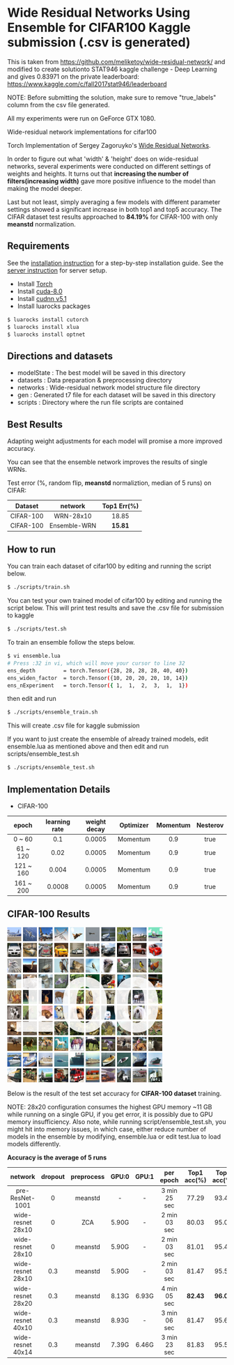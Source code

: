 # Wide Residual Networks Using Ensemble for CIFAR100 Kaggle submission (.csv is generated)


This is taken from https://github.com/meliketoy/wide-residual-network/ and modified to create solutionto STAT946 kaggle challenge - Deep Learning and gives 0.83971 on the private leaderboard: https://www.kaggle.com/c/fall2017stat946/leaderboard

NOTE: Before submitting the solution, make sure to remove "true_labels" column from the csv file generated.

All my experiments were run on GeForce GTX 1080.

Wide-residual network implementations for cifar100

Torch Implementation of Sergey Zagoruyko's [Wide Residual Networks](https://arxiv.org/pdf/1605.07146v2.pdf).

In order to figure out what 'width' & 'height' does on wide-residual networks, 
several experiments were conducted on different settings of weights and heights.
It turns out that **increasing the number of filters(increasing width)** gave more positive influence 
to the model than making the model deeper.

Last but not least, simply averaging a few models with different parameter settings showed a significant increase in both top1 and top5 accuracy. The CIFAR dataset test results approached to **84.19%** for CIFAR-100 with only **meanstd** normalization.

## Requirements
See the [installation instruction](INSTALL.md) for a step-by-step installation guide.
See the [server instruction](SERVER.md) for server setup.
- Install [Torch](http://torch.ch/docs/getting-started.html)
- Install [cuda-8.0](https://developer.nvidia.com/cuda-downloads)
- Install [cudnn v5.1](https://developer.nvidia.com/cudnn)
- Install luarocks packages
```bash
$ luarocks install cutorch
$ luarocks install xlua
$ luarocks install optnet
```
## Directions and datasets
- modelState    : The best model will be saved in this directory
- datasets      : Data preparation & preprocessing directory
- networks      : Wide-residual network model structure file directory
- gen           : Generated t7 file for each dataset will be saved in this directory
- scripts       : Directory where the run file scripts are contained

## Best Results


Adapting weight adjustments for each model will promise a more improved accuracy.

You can see that the ensemble network improves the results of single WRNs.

Test error (%, random flip, **meanstd** normaliztion, median of 5 runs) on CIFAR:

|   Dataset   | network      |  Top1 Err(%) |
|:-----------:|:------------:|:------------:|
| CIFAR-100   | WRN-28x10    |    18.85     |
| CIFAR-100   | Ensemble-WRN |  **15.81**   |

## How to run
You can train each dataset of cifar100 by editing and running the script below.
```bash
$ ./scripts/train.sh

```

You can test your own trained model of cifar100 by editing and running the script below. This will print test results and save the .csv file for submission to kaggle
```bash
$ ./scripts/test.sh
```

To train an ensemble follow the steps below.
```bash
$ vi ensemble.lua
# Press :32 in vi, which will move your cursor to line 32
ens_depth         = torch.Tensor({28, 28, 28, 28, 40, 40})
ens_widen_factor  = torch.Tensor({10, 20, 20, 20, 10, 14})
ens_nExperiment   = torch.Tensor({ 1,  1,  2,  3,  1,  1})
```
then edit and run
```bash
$ ./scripts/ensemble_train.sh
```
This will create .csv file for kaggle submission


If you want to just create the ensemble of already trained models, edit ensemble.lua as mentioned above and then edit and run scripts/ensemble_test.sh
```bash
$ ./scripts/ensemble_test.sh
```

## Implementation Details

* CIFAR-100

|   epoch   | learning rate |  weight decay | Optimizer | Momentum | Nesterov |
|:---------:|:-------------:|:-------------:|:---------:|:--------:|:--------:|
|   0 ~ 60  |      0.1      |     0.0005    | Momentum  |    0.9   |   true   |
|  61 ~ 120 |      0.02     |     0.0005    | Momentum  |    0.9   |   true   |
| 121 ~ 160 |     0.004     |     0.0005    | Momentum  |    0.9   |   true   |
| 161 ~ 200 |     0.0008    |     0.0005    | Momentum  |    0.9   |   true   |

## CIFAR-100 Results

![alt tag](IMAGES/cifar100_image.png)

Below is the result of the test set accuracy for **CIFAR-100 dataset** training.

NOTE: 28x20 configuration consumes the highest GPU memory ~11 GB while running on a single GPU, if you get error, it is possibly due to GPU memory insufficiency. Also note, while running script/ensemble_test.sh, you might hit into memory issues, in which case, either reduce number of models in the ensemble by modifying, ensemble.lua or edit test.lua to load models differently.
 
**Accuracy is the average of 5 runs**

| network           | dropout |  preprocess | GPU:0 | GPU:1 | per epoch    | Top1 acc(%)| Top5 acc(%) |
|:-----------------:|:-------:|:-----------:|:-----:|:-----:|:------------:|:----------:|:-----------:|
| pre-ResNet-1001   |    0    |   meanstd   |   -   |   -   | 3 min 25 sec |    77.29   |    93.44    |
| wide-resnet 28x10 |    0    |     ZCA     | 5.90G |   -   | 2 min 03 sec |    80.03   |    95.01    |
| wide-resnet 28x10 |    0    |   meanstd   | 5.90G |   -   | 2 min 03 sec |    81.01   |    95.44    |
| wide-resnet 28x10 |   0.3   |   meanstd   | 5.90G |   -   | 2 min 03 sec |    81.47   |    95.53    |
| wide-resnet 28x20 |   0.3   |   meanstd   | 8.13G | 6.93G | 4 min 05 sec |  **82.43** |  **96.02**  |
| wide-resnet 40x10 |   0.3   |   meanstd   | 8.93G |   -   | 3 min 06 sec |    81.47   |    95.65    |
| wide-resnet 40x14 |   0.3   |   meanstd   | 7.39G | 6.46G | 3 min 23 sec |    81.83   |    95.50    |
